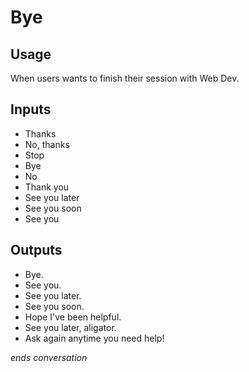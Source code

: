 # Bye
## Usage
When users wants to finish their session with Web Dev.
## Inputs
* Thanks
* No, thanks
* Stop
* Bye
* No
* Thank you
* See you later
* See you soon
* See you
## Outputs
* Bye.
* See you.
* See you later.
* See you soon.
* Hope I've been helpful.
* See you later, aligator.
* Ask again anytime you need help!

_ends conversation_
